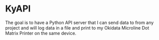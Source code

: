 # KyAPI
The goal is to have a Python API server that I can send data to from any project and will log data in a file and print to my Okidata Microline Dot Matrix Printer on the same device.
